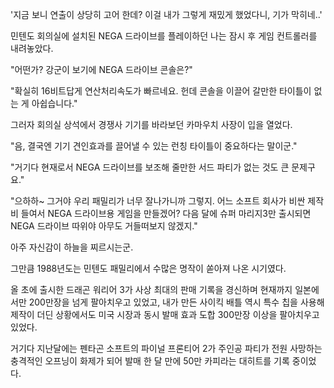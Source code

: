 '지금 보니 연출이 상당히 고어 한데? 이걸 내가 그렇게 재밌게 했었다니, 기가 막히네..'

민텐도 회의실에 설치된 NEGA 드라이브를 플레이하던 나는 잠시 후 게임 컨트롤러를 내려놓았다.

"어떤가? 강군이 보기에 NEGA 드라이브 콘솔은?"

"확실히 16비트답게 연산처리속도가 빠르네요. 헌데 콘솔을 이끌어 갈만한 타이틀이 없는 게 아쉽습니다."

그러자 회의실 상석에서 경쟁사 기기를 바라보던 카마우치 사장이 입을 열었다.

"음, 결국엔 기기 견인효과를 끌어낼 수 있는 런칭 타이틀이 중요하다는 말이군."

"거기다 현재로서 NEGA 드라이브를 보조해 줄만한 서드 파티가 없는 것도 큰 문제구요."

"으하하~ 그거야 우리 패밀리가 너무 잘나가니까 그렇지. 어느 소프트 회사가 비싼 제작비 들여서 NEGA 드라이브용 게임을 만들겠어? 다음 달에 슈퍼 마리지3만 출시되면 NEGA 드라이브 따위야 아무도 거들떠보지 않겠지."

아주 자신감이 하늘을 찌르시는군.

그만큼 1988년도는 민텐도 패밀리에서 수많은 명작이 쏟아져 나온 시기였다.

올 초에 출시한 드래곤 워리어 3가 사상 최대의 판매 기록을 경신하며 현재까지 일본에서만 200만장을 넘게 팔아치우고 있었고, 내가 만든 사이킥 배틀 역시 특수 칩을 사용해 제작이 더딘 상황에서도 미국 시장과 동시 발매 효과 도합 300만장 이상을 팔아치우고 있었다.

거기다 지난달에는 펜타곤 소프트의 파이널 프론티어 2가 주인공 파티가 전원 사망하는 충격적인 오프닝이 화제가 되어 발매 한 달 만에 50만 카피라는 대히트를 기록 중이었다.